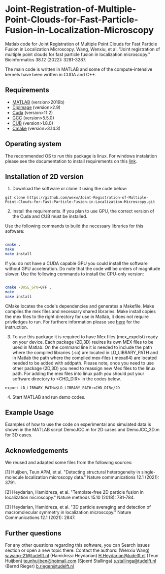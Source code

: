 # Joint-Registration-of-Multiple-Point-Clouds-for-Fast-Particle-Fusion-in-Localization-Microscopy
Matlab code for Joint Registration of Multiple Point Clouds for Fast Particle Fusion in Localization Microscopy.
Wang, Wenxiu, et al. "Joint registration of multiple point clouds for fast particle fusion in localization microscopy." Bioinformatics 38.12 (2022): 3281-3287.

The main code is written in MATLAB and some of the compute-intensive kernels have been written in CUDA and C++.

## Requirements

* [MATLAB](https://www.mathworks.com/products/matlab.html) (version>2019b)
* [Dipimage](http://www.diplib.org/) (version>2.9)
* [Cuda](https://developer.nvidia.com/cuda-downloads) (version>11.2)
* [GCC](https://gcc.gnu.org/) (version>5.5.0)
* [CUB](https://nvlabs.github.io/cub/) (version>1.8.0)
* [Cmake](https://cmake.org/) (version>3.14.3)

## Operating system

The recommended OS to run this package is linux. For windows instalation please see the documentation to install requirements on this [link](https://github.com/imphys/smlm_datafusion3d).

## Installation of 2D version

1. Download the software or clone it using the code below: 

``` git clone https://github.com/wexw/Joint-Registration-of-Multiple-Point-Clouds-for-Fast-Particle-Fusion-in-Localization-Microscopy.git ```

2. Install the requirements. If you plan to use GPU, the correct version of the Cuda and CUB must be installed. 


Use the following commands to build the necessary libraries for this software:

```bash

cmake .
make
make install
````


If you do not have a CUDA capable GPU you could install the software without GPU acceleration. Do note that the code will be orders of magnitude slower. Use the following commands to install the CPU-only version:
```bash

cmake -DUSE_GPU=OFF .
make
make install
```

CMake locates the code's dependencies and generates a Makefile. Make compiles the mex files and necessary shared libraries. Make install copies the mex files to the right directory for use in Matlab, it does not require priviledges to run.
For furthere information please see [here](https://github.com/imphys/smlm_datafusion3d) for the instruction.

3. To use this package it is required to have Mex files (mex_expdist) ready on your device. Each package (2D,3D) reuires its own MEX files to be used in Matlab. On the command line it is needed to include the path where the compiled libraries (.so) are located in LD_LIBRARY_PATH and in Matlab the path where the compiled mex-files (.mexa64)  are located needed to be added with addpath. Please note, once you need to use other package (2D,3D) you need to reassign new Mex files to the linux path. For adding the mex files into linux path you should put your software directory to <CHD_DIR> in the codes below.

```
export LD_LIBRARY_PATH=$LD_LIBRARY_PATH:<CHD_DIR>/2D

```

4. Start MATLAB and run demo codes.
## Example Usage
Examples of how to use the code on experimental and simulated data is shown in the MATLAB script DemoJCC.m for 2D cases and DemoJCC_3D.m for 3D cases.

## Acknowledgements

We reused and adapted some files from the following sources:

[1] Huijben, Teun APM, et al. "Detecting structural heterogeneity in single-molecule localization microscopy data." Nature communications 12.1 (2021): 3791.

[2] Heydarian, Hamidreza, et al. "Template-free 2D particle fusion in localization microscopy." Nature methods 15.10 (2018): 781-784.

[3] Heydarian, Hamidreza, et al. "3D particle averaging and detection of macromolecular symmetry in localization microscopy." Nature Communications 12.1 (2021): 2847.

## Further questions
For any other questions regarding this software, you can
Search issues section or open a new topic there.
Contact the authors: 
(Wenxiu Wang) w.wang-21@tudelft.nl
(Hamidreza Heydarian) H.Heydarian@tudelft.nl
(Teun Huijben) teunhuijben@hotmail.com
(Sjoerd Stallinga) s.stallinga@tudelft.nl
(Bernd Rieger) b.rieger@tudelft.nl
